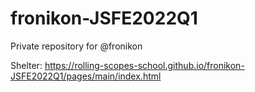 # fronikon-JSFE2022Q1
Private repository for @fronikon

Shelter: https://rolling-scopes-school.github.io/fronikon-JSFE2022Q1/pages/main/index.html
